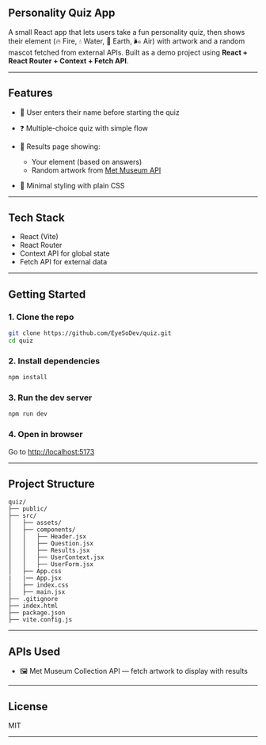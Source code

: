 ## Personality Quiz App

A small React app that lets users take a fun personality quiz, then shows their element (🔥 Fire, 💧 Water, 🌱 Earth, 🌬 Air) with artwork and a random mascot fetched from external APIs.
Built as a demo project using **React + React Router + Context + Fetch API**.

---

## Features

* 👤 User enters their name before starting the quiz
* ❓ Multiple-choice quiz with simple flow
* 🧩 Results page showing:

  * Your element (based on answers)
  * Random artwork from [Met Museum API](https://metmuseum.github.io/)
* 🎨 Minimal styling with plain CSS

---

## Tech Stack

* React (Vite)
* React Router
* Context API for global state
* Fetch API for external data

---

## Getting Started

### 1. Clone the repo

```bash
git clone https://github.com/EyeSoDev/quiz.git
cd quiz
```

### 2. Install dependencies

```bash
npm install
```

### 3. Run the dev server

```bash
npm run dev
```

### 4. Open in browser

Go to [http://localhost:5173](http://localhost:5173)

---

## Project Structure

```
quiz/
├── public/
├── src/
│   ├── assets/
│   ├── components/
│   │   ├── Header.jsx
│   │   ├── Question.jsx
│   │   ├── Results.jsx
│   │   ├── UserContext.jsx
│   │   ├── UserForm.jsx
│   ├── App.css
|   |── App.jsx
│   ├── index.css
│   ├── main.jsx
├── .gitignore
├── index.html
├── package.json
├── vite.config.js
```

---

## APIs Used

* 🖼 Met Museum Collection API — fetch artwork to display with results

---

## License

MIT

---
